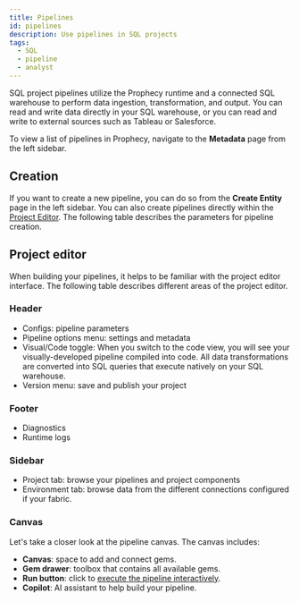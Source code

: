 ```yaml
---
title: Pipelines
id: pipelines
description: Use pipelines in SQL projects
tags:
  - SQL
  - pipeline
  - analyst
---
```


SQL project pipelines utilize the Prophecy runtime and a connected SQL warehouse to perform data ingestion, transformation, and output. You can read and write data directly in your SQL warehouse, or you can read and write to external sources such as Tableau or Salesforce.

To view a list of pipelines in Prophecy, navigate to the **Metadata** page from the left sidebar.

## Creation

If you want to create a new pipeline, you can do so from the **Create Entity** page in the left sidebar. You can also create pipelines directly within the [Project Editor](/getting-started/concepts/project/#project-editor). The following table describes the parameters for pipeline creation.

## Project editor

When building your pipelines, it helps to be familiar with the project editor interface. The following table describes different areas of the project editor.

### Header

- Configs: pipeline parameters
- Pipeline options menu: settings and metadata
- Visual/Code toggle: When you switch to the code view, you will see your visually-developed pipeline compiled into code. All data transformations are converted into SQL queries that execute natively on your SQL warehouse.
- Version menu: save and publish your project

### Footer

- Diagnostics
- Runtime logs

### Sidebar

- Project tab: browse your pipelines and project components
- Environment tab: browse data from the different connections configured if your fabric.

### Canvas

Let's take a closer look at the pipeline canvas. The canvas includes:

- **Canvas**: space to add and connect gems.
- **Gem drawer**: toolbox that contains all available gems.
- **Run button**: click to [execute the pipeline interactively](/analysts/development/pipelines/execution/#interactive-execution).
- **Copilot**: AI assistant to help build your pipeline.
